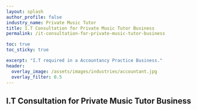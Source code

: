 ```yaml
---
layout: splash 
author_profile: false 
industry_name: Private Music Tutor
title: I.T Consultation for Private Music Tutor Business
permalink: /it-consultation-for-private-music-tutor-business

toc: true
toc_sticky: true

excerpt: "I.T required in a Accountancy Practice Business."
header:
  overlay_image: /assets/images/industries/accountant.jpg
  overlay_filter: 0.5 
---
```


## I.T Consultation for Private Music Tutor Business